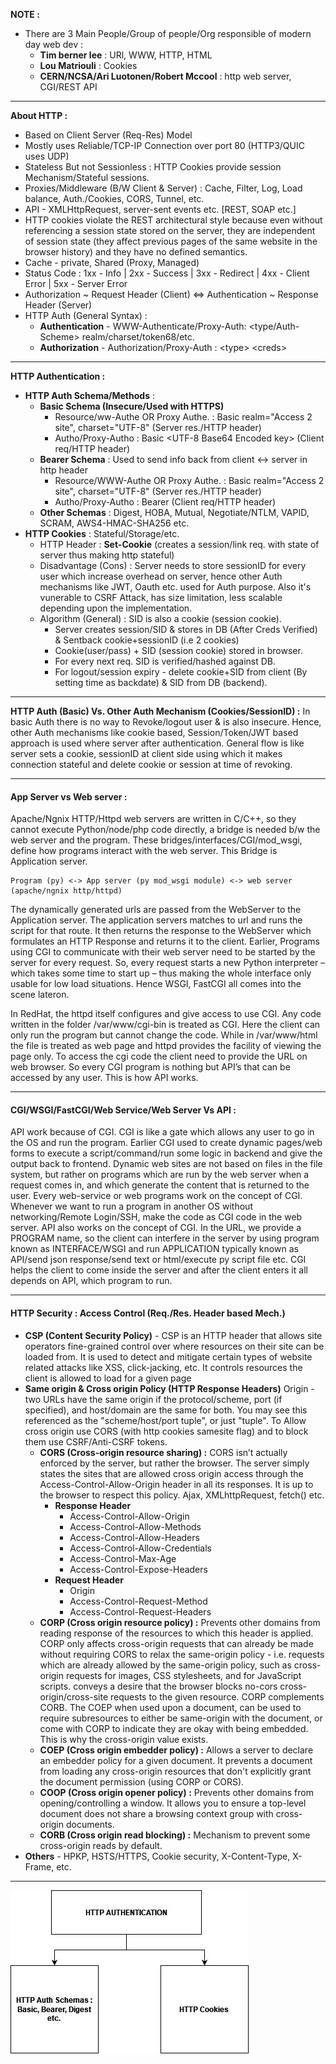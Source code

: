 

**NOTE :**
 - There are 3 Main People/Group of people/Org responsible of modern day web dev : 
    - **Tim berner lee** : URl, WWW, HTTP, HTML 
    - **Lou Matriouli** : Cookies 
    - **CERN/NCSA/Ari Luotonen/Robert Mccool** : http web server, CGI/REST API
---
**About HTTP :** 
 
 - Based on Client Server (Req-Res) Model
 - Mostly uses Reliable/TCP-IP Connection over port 80 (HTTP3/QUIC uses UDP)
 - Stateless But not Sessionless : HTTP Cookies provide session Mechanism/Stateful sessions.
 - Proxies/Middleware (B/W Client & Server) : Cache, Filter, Log, Load balance, Auth./Cookies, CORS, Tunnel, etc.
 - API - XMLHttpRequest, server-sent events etc. [REST, SOAP etc.]
 - HTTP cookies violate the REST architectural style because even without referencing a session state stored on the server, they are independent of session state (they affect previous pages of the same website in the browser history) and they have no defined semantics.
 - Cache - private, Shared (Proxy, Managed)
 - Status Code : 1xx - Info | 2xx - Success | 3xx - Redirect | 4xx - Client Error | 5xx - Server Error
 - Authorization ~ Request Header (Client) <=> Authentication ~ Response Header (Server)
 - HTTP Auth (General Syntax) : 
   - **Authentication** - WWW-Authenticate/Proxy-Auth: <type/Auth-Scheme> realm/charset/token68/etc.
   - **Authorization** - Authorization/Proxy-Auth : \<type> \<creds>
---
**HTTP Authentication :**
- **HTTP Auth Schema/Methods** : 
  - **Basic Schema (Insecure/Used with HTTPS)**
    - Resource/ww-Authe OR Proxy Authe. : Basic realm="Access 2 site", charset="UTF-8" (Server res./HTTP header)
    - Autho/Proxy-Autho : Basic \<UTF-8 Base64 Encoded key> (Client req/HTTP header)
   - **Bearer Schema** : Used to send info back from client <-> server in http header
     - Resource/WWW-Authe OR Proxy Authe. : Basic realm="Access 2 site", charset="UTF-8" (Server res./HTTP header)
     - Autho/Proxy-Autho : Bearer <Encrypted key> (Client req/HTTP header)
   - **Other Schemas** : Digest, HOBA, Mutual, Negotiate/NTLM, VAPID, SCRAM, AWS4-HMAC-SHA256 etc.
 - **HTTP Cookies** : Stateful/Storage/etc.
   - HTTP Header : **Set-Cookie** (creates a session/link req. with state of server thus making http stateful)
   - Disadvantage (Cons) : Server needs to store sessionID for every user which increase overhead on server, hence other Auth mechanisms like JWT, Oauth etc. used for Auth purpose. Also it's vunerable to CSRF Attack, has size limitation, less scalable depending upon the implementation.
   - Algorithm (General) : SID is also a cookie (session cookie).
     - Server creates session/SID & stores in DB (After Creds Verified) & Sentback cookie+sessionID (i.e 2 cookies)
     - Cookie(user/pass) + SID (session cookie) stored in browser.
     - For every next req. SID is verified/hashed against DB.
     - For logout/session expiry - delete cookie+SID from client (By setting time as backdate) & SID from DB (backend). 
---
**HTTP Auth (Basic) Vs. Other Auth Mechanism (Cookies/SessionID) :**
In basic Auth there is no way to Revoke/logout user & is also insecure. Hence, other Auth mechanisms like cookie based, Session/Token/JWT based approach is used where server after authentication. 
General flow is like server sets a cookie, sessionID at client side using which it makes connection stateful and delete cookie or session at time of revoking.

---
#### App Server vs Web server : 
Apache/Ngnix HTTP/Httpd web servers are written in C/C++, so they cannot execute Python/node/php code directly, a bridge is needed b/w the web server and the program. These bridges/interfaces/CGI/mod_wsgi, define how programs interact with the web server. This Bridge is Application server.

    Program (py) <-> App server (py mod_wsgi module) <-> web server (apache/ngnix http/httpd)

The dynamically generated urls are passed from the WebServer to the Application server. The application servers matches to url and runs the script for that route. It then returns the response to the WebServer which formulates an HTTP Response and returns it to the client. Earlier, Programs using CGI to communicate with their web server need to be started by the server for every request. So, every request starts a new Python interpreter – which takes some time to start up – thus making the whole interface only usable for low load situations. Hence WSGI, FastCGI all comes into the scene lateron. 

In RedHat, the httpd itself configures and give access to use CGI. Any code written in the folder /var/www/cgi-bin is treated as CGI. Here the client can only run the program but cannot change the code. While in /var/www/html the file is treated as web page and httpd provides the facility of viewing the page only.  To access the cgi code the client need to provide the URL on web browser. So every CGI program is nothing but API’s that can be accessed by any user. This is how API works.

---
#### CGI/WSGI/FastCGI/Web Service/Web Server Vs API : 
API work because of CGI. CGI is like a gate which allows any user to go in the OS and run the program. Earlier CGI used to create dynamic pages/web forms to execute a script/command/run some logic in backend and give the output back to frontend. Dynamic web sites are not based on files in the file system, but rather on programs which are run by the web server when a request comes in, and which generate the content that is returned to the user. Every web-service or web programs work on the concept of CGI.  Whenever we want to run a program in another OS without networking/Remote Login/SSH, make the code as CGI code in the web server. API also works on the concept of CGI. In the URL, we provide a PROGRAM name, so the client can interfere in the server by using program known as INTERFACE/WSGI and run APPLICATION typically known as API/send json response/send text or html/execute py script file etc. CGI helps the client to come inside the server and after the client enters it all depends on API, which program to run.

---
#### HTTP Security : Access Control (Req./Res. Header based Mech.)
 - **CSP (Content Security Policy)** - CSP is an HTTP header that allows site operators fine-grained control over where resources on their site can be loaded from. It is used to detect and mitigate certain types of website related attacks like XSS, click-jacking, etc. It controls resources the client is allowed to load for a given page
 - **Same origin & Cross origin Policy (HTTP Response Headers)**
 Origin - two URLs have the same origin if the protocol/scheme, port (if specified), and host/domain are the same for both. You may see this referenced as the "scheme/host/port tuple", or just "tuple".  To Allow cross origin use CORS (with http cookies samesite flag) and to block them use CSRF/Anti-CSRF tokens. 
   - **CORS (Cross-origin resource sharing) :** CORS isn’t actually enforced by the server, but rather the browser. The server simply states the sites that are allowed cross origin access through the Access-Control-Allow-Origin header in all its responses. It is up to the browser to respect this policy. Ajax, XMLhttpRequest, fetch() etc.
     - **Response Header**
       - Access-Control-Allow-Origin
       - Access-Control-Allow-Methods
       - Access-Control-Allow-Headers
       - Access-Control-Allow-Credentials
       - Access-Control-Max-Age
       - Access-Control-Expose-Headers
     - **Request Header**
       - Origin
       - Access-Control-Request-Method
       - Access-Control-Request-Headers
   - **CORP (Cross origin resource policy) :** Prevents other domains from reading response of the resources to which this header is applied. CORP only affects cross-origin requests that can already be made without requiring CORS to relax the same-origin policy - i.e. requests which are already allowed by the same-origin policy, such as cross-origin requests for images, CSS stylesheets, and for JavaScript scripts.  conveys a desire that the browser blocks no-cors cross-origin/cross-site requests to the given resource. CORP complements CORB. The COEP when used upon a document, can be used to require subresources to either be same-origin with the document, or come with CORP to indicate they are okay with being embedded. This is why the cross-origin value exists.
   - **COEP (Cross origin embedder policy) :** Allows a server to declare an embedder policy for a given document. It prevents a document from loading any cross-origin resources that don't explicitly grant the document permission (using CORP or CORS).
   - **COOP (Cross origin opener policy) :** Prevents other domains from opening/controlling a window. It allows you to ensure a top-level document does not share a browsing context group with cross-origin documents.
   - **CORB (Cross origin read blocking) :** Mechanism to prevent some cross-origin reads by default.
 - **Others** - HPKP, HSTS/HTTPS, Cookie security, X-Content-Type, X-Frame, etc.
---
![HTTP Auth](images/HTTP-Auth.jpg)
